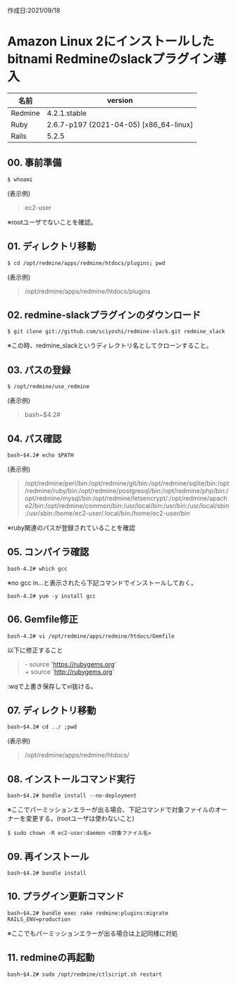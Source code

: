 作成日:2021/09/18
# Amazon Linux 2にインストールしたbitnami Redmineのslackプラグイン導入


|名前|version|
|----|----|
|Redmine|4.2.1.stable
|Ruby|2.6.7-p197 (2021-04-05) [x86_64-linux]|
|Rails|5.2.5|

## 00. 事前準備
	$ whoami
	
(表示例)
> ec2-user  

※rootユーザでないことを確認。  

## 01. ディレクトリ移動
	$ cd /opt/redmine/apps/redmine/htdocs/plugins; pwd
(表示例)
> /opt/redmine/apps/redmine/htdocs/plugins


## 02. redmine-slackプラグインのダウンロード
	$ git clone git://github.com/sciyoshi/redmine-slack.git redmine_slack
※この時、redmine_slackというディレクトリ名としてクローンすること。


## 03. パスの登録

	$ /opt/redmine/use_redmine
(表示例)
> bash~$4.2# 



## 04. パス確認

	bash~$4.2# echo $PATH

(表示例)
> /opt/redmine/perl/bin:/opt/redmine/git/bin:/opt/redmine/sqlite/bin:/opt/redmine/ruby/bin:/opt/redmine/postgresql/bin:/opt/redmine/php/bin:/opt/redmine/mysql/bin:/opt/redmine/letsencrypt/:/opt/redmine/apache2/bin:/opt/redmine/common/bin:/usr/local/bin:/usr/bin:/usr/local/sbin:/usr/sbin:/home/ec2-user/.local/bin:/home/ec2-user/bin  

※ruby関連のパスが登録されていることを確認

## 05. コンパイラ確認
	bash-4.2# which gcc
※no gcc in...と表示されたら下記コマンドでインストールしておく。  

	bash-4.2# yum -y install gcc

## 06. Gemfile修正
	bash-4.2# vi /opt/redmine/apps/redmine/htdocs/Gemfile
以下に修正すること
> \- source 'https://rubygems.org'  
> \+ source 'http://rubygems.org'

:wqで上書き保存してvi抜ける。

## 07. ディレクトリ移動
	bash~$4.2# cd ../ ;pwd
(表示例)
> /opt/redmine/apps/redmine/htdocs/

## 08. インストールコマンド実行
	bash~$4.2# bundle install --no-deployment
	
※ここでパーミッションエラーが出る場合、下記コマンドで対象ファイルのオーナーを変更する。(rootユーザは使わないこと)  

	$ sudo chown -R ec2-user:daemon <対象ファイル名>

## 09. 再インストール
	bash~$4.2# bundle install

## 10. プラグイン更新コマンド
	bash~$4.2# bundle exec rake redmine:plugins:migrate RAILS_ENV=production
※ここでもパーミッションエラーが出る場合は上記同様に対処

## 11. redmineの再起動
	bash~$4.2# sudo /opt/redmine/ctlscript.sh restart
